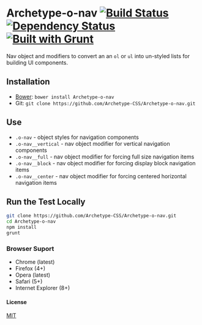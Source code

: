 # Archetype-o-nav [![Build Status](https://secure.travis-ci.org/Archetype-CSS/Archetype-o-nav.png?branch=master)](http://travis-ci.org/Archetype-CSS/Archetype-o-nav) [![Dependency Status](https://gemnasium.com/Archetype-CSS/Archetype-o-nav.svg)](https://gemnasium.com/Archetype-CSS/Archetype-o-nav) [![Built with Grunt](https://cdn.gruntjs.com/builtwith.png)](http://gruntjs.com/)

Nav object and modifiers to convert an an `ol` or `ul` into un-styled lists for
building UI components.

## Installation
  * [Bower](http://bower.io): `bower install Archetype-o-nav`
  * Git: `git clone https://github.com/Archetype-CSS/Archetype-o-nav.git`

## Use
  * `.o-nav` - object styles for navigation components 
  * `.o-nav__vertical` - nav object modifier for vertical navigation components
  * `.o-nav__full` - nav object modifier for forcing full size navigation items
  * `.o-nav__block` - nav object modifier for forcing display block navigation items
  * `.o-nav__center` - nav object modifier for forcing centered horizontal
    navigation items

## Run the Test Locally

```bash
git clone https://github.com/Archetype-CSS/Archetype-o-nav.git
cd Archetype-o-nav
npm install
grunt
```

### Browser Suport
  * Chrome (latest)
  * Firefox (4+)
  * Opera (latest)
  * Safari (5+)
  * Internet Explorer (8+)

#### License
[MIT](/LICENSE.md)

